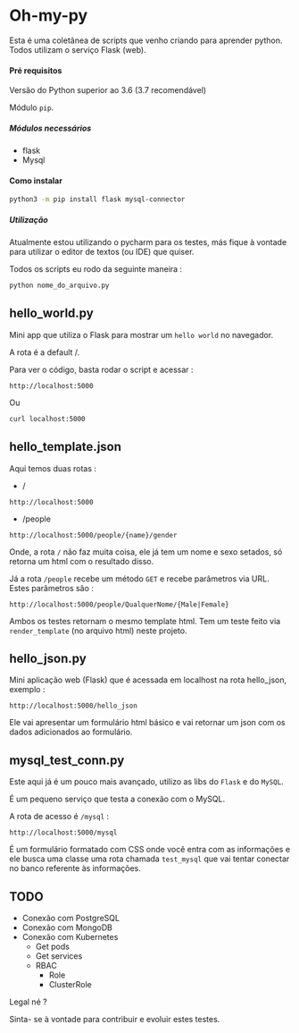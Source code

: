 # Oh-my-py
Esta é uma coletânea de scripts que venho criando para aprender python. Todos utilizam o serviço Flask (web).

#### Pré requisitos

Versão do Python superior ao 3.6 (3.7 recomendável)

Módulo `pip`.

##### Módulos necessários

* flask
* Mysql



#### Como instalar

```bash
python3 -m pip install flask mysql-connector
```



##### Utilização

Atualmente estou utilizando o pycharm para os testes, más fique à vontade para utilizar o editor de textos (ou IDE) que quiser.



Todos os scripts eu rodo da seguinte maneira : 

```bash
python nome_do_arquivo.py
```



## hello_world.py

Mini app que utiliza o Flask para mostrar um `hello world` no navegador.

A rota é a default /.

Para ver o código, basta rodar o script e acessar : 

```
http://localhost:5000
```

Ou

```bash
curl localhost:5000
```



## hello_template.json

Aqui temos duas rotas : 

* /
```
http://localhost:5000
```

* /people
```
http://localhost:5000/people/{name}/gender
```

Onde, a rota `/` não faz muita coisa, ele já tem um nome e sexo setados, só retorna um html com o resultado disso.

Já a rota `/people` recebe um método `GET` e recebe parâmetros via URL. Estes parâmetros são : 

```
http://localhost:5000/people/QualquerNome/{Male|Female}
```

Ambos os testes retornam o mesmo template html. Tem um teste feito via `render_template` (no arquivo html) neste projeto.



## hello_json.py

Mini aplicação web (Flask) que é acessada em localhost na rota hello_json, exemplo : 

```
http://localhost:5000/hello_json
```

Ele vai apresentar um formulário html básico e vai retornar um json com os dados adicionados ao formulário.



## mysql_test_conn.py

Este aqui já é um pouco mais avançado, utilizo as libs do `Flask` e do `MySQL`.

É um pequeno serviço que testa a conexão com o MySQL.

A rota de acesso é `/mysql` : 

```
http://localhost:5000/mysql
```

É um formulário formatado com CSS onde você entra com as informações e ele busca uma classe uma rota chamada `test_mysql` que vai tentar conectar no banco referente às informações.



## TODO

* Conexão com PostgreSQL
* Conexão com MongoDB
* Conexão com Kubernetes
  * Get pods
  * Get services
  * RBAC
    * Role
    * ClusterRole



Legal né ?

Sinta- se à vontade para contribuir e evoluir estes testes.